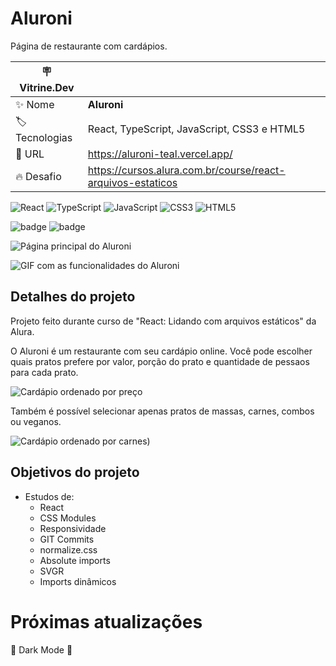 # Aluroni

Página de restaurante com cardápios.

| :placard: Vitrine.Dev |     |
| -------------  | --- |
| :sparkles: Nome        | **Aluroni**
| :label: Tecnologias | React, TypeScript, JavaScript, CSS3 e HTML5
| :rocket: URL         | https://aluroni-teal.vercel.app/
| :fire: Desafio     | https://cursos.alura.com.br/course/react-arquivos-estaticos

![React](https://img.shields.io/badge/react-%2320232a.svg?style=for-the-badge&logo=react&logoColor=%2361DAFB)
![TypeScript](https://img.shields.io/badge/typescript-%23007ACC.svg?style=for-the-badge&logo=typescript&logoColor=white)
![JavaScript](https://img.shields.io/badge/javascript-%23323330.svg?style=for-the-badge&logo=javascript&logoColor=%23F7DF1E)
![CSS3](https://img.shields.io/badge/css3-%231572B6.svg?style=for-the-badge&logo=css3&logoColor=white)
![HTML5](https://img.shields.io/badge/html5-%23E34F26.svg?style=for-the-badge&logo=html5&logoColor=white)


![badge](https://img.shields.io/badge/Version-1.0-green)
![badge](https://img.shields.io/badge/Release%20date-31%2F10%2F22-blue)

![Página principal do Aluroni](https://user-images.githubusercontent.com/91892938/199042261-06d4fe01-e289-4a9a-9164-6261c697247f.png#vitrinedev)

![GIF com as funcionalidades do Aluroni](https://user-images.githubusercontent.com/91892938/199047669-40328bbb-96e5-4bdf-942f-e822349aae4c.gif)

## Detalhes do projeto

Projeto feito durante curso de "React: Lidando com arquivos estáticos" da Alura.

O Aluroni é um restaurante com seu cardápio online. Você pode escolher quais pratos prefere por valor, porção do prato e quantidade de pessaos para cada prato.

![Cardápio ordenado por preço](https://user-images.githubusercontent.com/91892938/199044239-d540f62e-3cba-4623-9217-ab7d319f0e7b.png)

Também é possível selecionar apenas pratos de massas, carnes, combos ou veganos.

![Cardápio ordenado por carnes)](https://user-images.githubusercontent.com/91892938/199044390-60019936-279c-4f90-81c3-48a353df812c.png)

## Objetivos do projeto
* Estudos de:
  * React
  * CSS Modules
  * Responsividade
  * GIT Commits
  * normalize.css
  * Absolute imports
  * SVGR
  * Imports dinâmicos

# Próximas atualizações

:construction: Dark Mode :construction:
